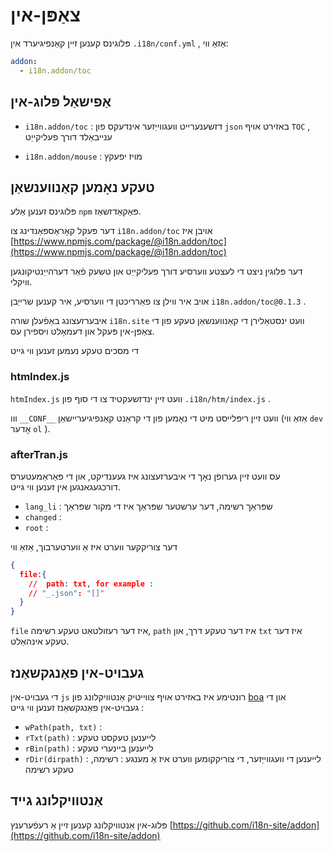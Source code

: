 # צאַפּן-אין

פּלוגינס קענען זיין קאַנפיגיערד אין `.i18n/conf.yml` , אַזאַ ווי:

```yml
addon:
  - i18n.addon/toc
```

## אַפישאַל פּלוג-אין

* `i18n.addon/toc` :
  דזשענערייט וועגווייַזער אינדעקס פון `json` באזירט אויף `TOC` , ענייבאַלד דורך פעליקייַט

* `i18n.addon/mouse` : מויז יפעקץ

## טעקע נאָמען קאַנווענשאַן

פּלוגינס זענען אַלע `npm` פּאַקאַדזשאַז.

דער פּעקל קאָראַספּאַנדינג צו `i18n.addon/toc` אויבן איז [https://www.npmjs.com/package/@i18n.addon/toc](https://www.npmjs.com/package/@i18n.addon/toc)

דער פּלוגין ניצט די לעצטע ווערסיע דורך פעליקייַט און טשעק פֿאַר דערהייַנטיקונגען וויקלי.

אויב איר ווילן צו פאַרריכטן די ווערסיע, איר קענען שרייַבן `i18n.addon/toc@0.1.3` .

איבערזעצונג באַפֿעלן שורה `i18n.site` וועט ינסטאַלירן די קאַנווענשאַן טעקע פון די צאַפּן-אין פּעקל און דעמאָלט ויספירן עס.

די מסכים טעקע נעמען זענען ווי גייט

### htmIndex.js

`htmIndex.js` וועט זיין ינדזשעקטיד צו די סוף פון `.i18n/htm/index.js` .

ווו `__CONF__` וועט זיין ריפּלייסט מיט די נאָמען פון די קראַנט קאַנפיגיעריישאַן (אַזאַ ווי `dev` אָדער `ol` ).

### afterTran.js

עס וועט זיין גערופן נאָך די איבערזעצונג איז געענדיקט, און די פּאַראַמעטערס דורכגעגאנגען אין זענען ווי גייט.

* `lang_li` : שפּראַך רשימה, דער ערשטער שפּראַך איז די מקור שפּראַך
* `changed` :
* `root` :

דער צוריקקער ווערט איז אַ ווערטערבוך, אַזאַ ווי

```json
{
  file:{
    //  path: txt, for example :
    // "_.json": "[]"
  }
}
```

`file` איז דער רעזולטאַט טעקע רשימה, `path` איז דער טעקע דרך, און `txt` איז דער טעקע אינהאַלט.

## געבויט-אין פאַנגקשאַנז

די געבויט-אין `js` רונטימע איז באזירט אויף צווייטיק אַנטוויקלונג פון [boa](https://github.com/boa-dev/boa) און די געבויט-אין פאַנגקשאַנז זענען ווי גייט :

* `wPath(path, txt)` :
* `rTxt(path)` : לייענען טעקסט טעקע
* `rBin(path)` : לייענען ביינערי טעקע
* `rDir(dirpath)` : לייענען די וועגווייַזער, די צוריקקומען ווערט איז אַ מענגע : רשימה, טעקע רשימה

## אַנטוויקלונג גייד

פּלוג-אין אַנטוויקלונג קענען זיין אַ רעפֿערענץ [https://github.com/i18n-site/addon](https://github.com/i18n-site/addon)